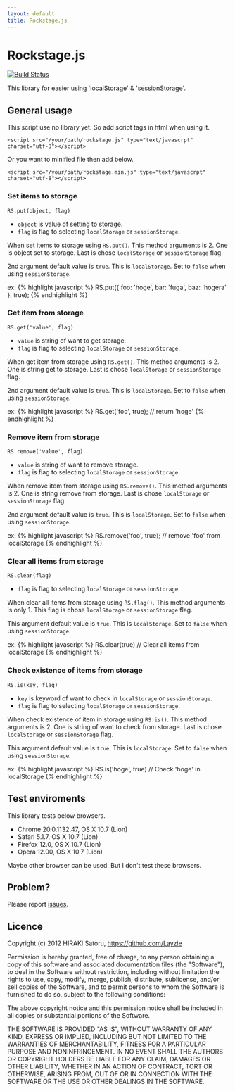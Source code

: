 ```yaml
---
layout: default
title: Rockstage.js
---
```


# Rockstage.js

[![Build Status](https://secure.travis-ci.org/Layzie/rockstage_js.png?branch=master)](http://travis-ci.org/Layzie/rockstage_js)

This library for easier using 'localStorage' &amp; 'sessionStorage'.

## General usage
This script use no library yet. So add script tags in html when using it.

`<script src="/your/path/rockstage.js" type="text/javascrpt" charset="utf-8"></script>`

Or you want to minified file then add below.

`<script src="/your/path/rockstage.min.js" type="text/javascrpt" charset="utf-8"></script>`

### Set items to storage

`RS.put(object, flag)`

- `object` is value of setting to storage.
- `flag` is flag to selecting `localStorage` or `sessionStorage`.

When set items to storage using `RS.put()`. This method arguments is 2.
One is object set to storage. Last is chose `localStorage` or `sessionStorage` flag.

2nd argument default value is `true`. This is `localStorage`. Set to `false` when using
`sessionStorage`.

ex:
{% highlight javascript %}
RS.put({
  foo: 'hoge',
  bar: 'fuga',
  baz: 'hogera'
}, true);
{% endhighlight %}

### Get item from storage

`RS.get('value', flag)`

- `value` is string of want to get storage.
- `flag` is flag to selecting `localStorage` or `sessionStorage`.

When get item from storage using `RS.get()`. This method arguments is 2.
One is string get to storage. Last is chose `localStorage` or `sessionStorage` flag.

2nd argument default value is `true`. This is `localStorage`. Set to `false` when using
`sessionStorage`.

ex:
{% highlight javascript %}
RS.get('foo', true); // return 'hoge'
{% endhighlight %}

### Remove item from storage

`RS.remove('value', flag)`

- `value` is string of want to remove storage.
- `flag` is flag to selecting `localStorage` or `sessionStorage`.

When remove item from storage using `RS.remove()`. This method arguments is 2.
One is string remove from storage. Last is chose `localStorage` or `sessionStorage` flag.

2nd argument default value is `true`. This is `localStorage`. Set to `false` when using
`sessionStorage`.

ex:
{% highlight javascript %}
RS.remove('foo', true); // remove 'foo' from localStorage
{% endhighlight %}

### Clear all items from storage

`RS.clear(flag)`

- `flag` is flag to selecting `localStorage` or `sessionStorage`.

When clear all items from storage using `RS.flag()`. This method arguments is only 1.
This flag is chose `localStorage` or `sessionStorage` flag.

This argument default value is `true`. This is `localStorage`. Set to `false` when using
`sessionStorage`.

ex:
{% highlight javascript %}
RS.clear(true) // Clear all items from localStorage
{% endhighlight %}

### Check existence of items from storage

`RS.is(key, flag)`

- `key` is keyword of want to check in `localStorage` or `sessionStorage`.
- `flag` is flag to selecting `localStorage` or `sessionStorage`.

When check existence of item in storage using `RS.is()`. This method arguments is 2.
One is string of want to check from storage. Last is chose `localStorage` or `sessionStorage` flag.

This argument default value is `true`. This is `localStorage`. Set to `false` when using
`sessionStorage`.

ex:
{% highlight javascript %}
RS.is('hoge', true) // Check 'hoge' in localStorage
{% endhighlight %}

## Test enviroments

This library tests below browsers.

- Chrome 20.0.1132.47, OS X 10.7 (Lion)
- Safari 5.1.7, OS X 10.7 (Lion)
- Firefox 12.0, OS X 10.7 (Lion)
- Opera 12.00, OS X 10.7 (Lion)

Maybe other browser can be used. But I don't test these browsers.

## Problem?

Please report [issues](https://github.com/Layzie/rockstage_js/issues).

## Licence

Copyright (c) 2012 HIRAKI Satoru, https://github.com/Layzie

Permission is hereby granted, free of charge, to any person obtaining
a copy of this software and associated documentation files (the
"Software"), to deal in the Software without restriction, including
without limitation the rights to use, copy, modify, merge, publish,
distribute, sublicense, and/or sell copies of the Software, and to
permit persons to whom the Software is furnished to do so, subject to
the following conditions:

The above copyright notice and this permission notice shall be
included in all copies or substantial portions of the Software.

THE SOFTWARE IS PROVIDED "AS IS", WITHOUT WARRANTY OF ANY KIND,
EXPRESS OR IMPLIED, INCLUDING BUT NOT LIMITED TO THE WARRANTIES OF
MERCHANTABILITY, FITNESS FOR A PARTICULAR PURPOSE AND
NONINFRINGEMENT. IN NO EVENT SHALL THE AUTHORS OR COPYRIGHT HOLDERS BE
LIABLE FOR ANY CLAIM, DAMAGES OR OTHER LIABILITY, WHETHER IN AN ACTION
OF CONTRACT, TORT OR OTHERWISE, ARISING FROM, OUT OF OR IN CONNECTION
WITH THE SOFTWARE OR THE USE OR OTHER DEALINGS IN THE SOFTWARE.
